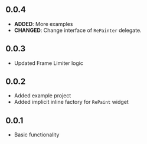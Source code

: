 ## 0.0.4

- **ADDED**: More examples
- **CHANGED**: Change interface of `RePainter` delegate.

## 0.0.3

- Updated Frame Limiter logic

## 0.0.2

- Added example project
- Added implicit inline factory for `RePaint` widget

## 0.0.1

- Basic functionality

